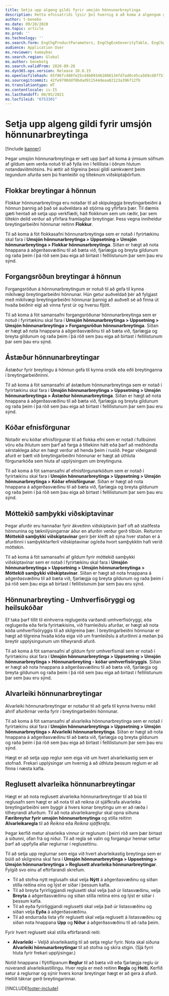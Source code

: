 ```yaml
---
title: Setja upp algeng gildi fyrir umsjón hönnunarbreytinga
description: Þetta efnisatriði lýsir því hvernig á að koma á algengum gildum sem eru notuð fyrir færibreytur í ýmsum hlutum umsjónar hönnunarbreytinga.
author: t-benebo
ms.date: 09/28/2020
ms.topic: article
ms.prod: ''
ms.technology: ''
ms.search.form: EngChgProductParameters, EngChgEcmSeverityTable, EngChgEcmSeverityRuleSet, EngChgEcmSeverityLookup,EngChgEcmSeverityChart,EngChgEcmRequestSeverityChart,EngChgEcmPriorityTable, EngChgEcmPriorityLookup, EngChgEcmPriorityChart, EngChgEcmMaterialDisposition, EngChgEcmEH
audience: Application User
ms.reviewer: kamaybac
ms.search.region: Global
ms.author: benebotg
ms.search.validFrom: 2020-09-28
ms.dyn365.ops.version: Release 10.0.15
ms.openlocfilehash: 65f86fc488fe25cd4b093461088134fd7ad0c45ca569cd8f751314f1f5d88b6c
ms.sourcegitcommit: 42fe9790ddf0bdad911544deaa82123a396712fb
ms.translationtype: HT
ms.contentlocale: is-IS
ms.lasthandoff: 08/05/2021
ms.locfileid: "6753301"
---
```

# <a name="establish-common-values-for-engineering-change-management"></a>Setja upp algeng gildi fyrir umsjón hönnunarbreytinga

[!include [banner](../includes/banner.md)]

Þegar umsjón hönnunarbreytinga er sett upp þarf að koma á ýmsum söfnum af gildum sem verða notuð til að fylla inn í fellilista í öðrum hlutum notandaviðmótsins. Þú ættir að tilgreina þessi gildi samkvæmt þeim tegundum afurða sem þú framleiðir og tilteknum viðskiptaþörfum.

## <a name="engineering-change-categories"></a>Flokkar breytingar á hönnun

Flokkar hönnunarbreytinga eru notaðar til að skipuleggja breytingarbeiðni á hönnun þannig að það sé auðveldara að stjórna og yfirfara þær. Til dæmis gæti hentað að setja upp verkflæði, háð flokknum sem um ræðir, þar sem tiltekin deild verður að yfirfara framlagðar breytingar. Þess vegna inniheldur breytingarbeiðni hönnunar reitinn **Flokkur**.

Til að koma á fót flokkasafni hönnunarbreytinga sem er notað í fyrirtækinu skal fara í **Umsjón hönnunarbreytinga \> Uppsetning \> Umsjón hönnunarbreytinga \> Flokkar hönnunarbreytinga**. Síðan er hægt að nota hnappana á aðgerðasvæðinu til að bæta við, fjarlægja og breyta gildunum og raða þeim í þá röð sem þau eiga að birtast í fellilistunum þar sem þau eru sýnd.

## <a name="engineering-change-priorities"></a>Forgangsröðun breytingar á hönnun

Forgangsröðun á hönnunarbreytingum er notuð til að gefa til kynna mikilvægi breytingarbeiðni hönnunar. Hún getur auðveldað þér að fylgjast með mikilvægi breytingarbeiðni hönnunar þannig að auðvelt sé að finna út hvaða beiðnir eigi að vinna fyrst úr og hversu fljótt.

Til að koma á fót samansafni forgangsröðunar hönnunarbreytinga sem er notuð í fyrirtækinu skal fara í **Umsjón hönnunarbreytinga \> Uppsetning \> Umsjón hönnunarbreytinga \> Forgangsröðun hönnunarbreytinga**. Síðan er hægt að nota hnappana á aðgerðasvæðinu til að bæta við, fjarlægja og breyta gildunum og raða þeim í þá röð sem þau eiga að birtast í fellilistunum þar sem þau eru sýnd.

## <a name="engineering-change-reasons"></a>Ástæður hönnunarbreytingar

Ástæður fyrir breytingu á hönnun gefa til kynna orsök eða eðli breytinganna í breytingarbeiðninni.

Til að koma á fót samansafni af ástæðum hönnunarbreytinga sem er notað í fyrirtækinu skal fara í **Umsjón hönnunarbreytinga \> Uppsetning \> Umsjón hönnunarbreytinga \> Ástæður hönnunarbreytinga**. Síðan er hægt að nota hnappana á aðgerðasvæðinu til að bæta við, fjarlægja og breyta gildunum og raða þeim í þá röð sem þau eiga að birtast í fellilistunum þar sem þau eru sýnd.

## <a name="material-disposal-codes"></a>Kóðar efnisförgunar

Notaðir eru kóðar efnisförgunar til að flokka efni sem er notað í fullbúinni vöru eða íhlutum sem þarf að farga á tiltekinn hátt eða þarf að meðhöndla sérstaklega áður en hægt verður að henda þeim í ruslið. Þegar viðeigandi afurð er bætt við breytingarbeiðni hönnunar er hægt að úthluta förgunarkóða sem hluta af upplýsingum um breytinguna.

Til að koma á fót samansafni af efnisförgunarkóðum sem er notað í fyrirtækinu skal fara í **Umsjón hönnunarbreytinga \> Uppsetning \> Umsjón hönnunarbreytinga \> Kóðar efnisförgunar**. Síðan er hægt að nota hnappana á aðgerðasvæðinu til að bæta við, fjarlægja og breyta gildunum og raða þeim í þá röð sem þau eiga að birtast í fellilistunum þar sem þau eru sýnd.

## <a name="received-customer-approval"></a>Móttekið samþykki viðskiptavinar

Þegar afurðir eru hannaðar fyrir ákveðinn viðskiptavin þarf oft að staðfesta hönnunina og tæknilýsingarnar áður en afurðin verður gerð tilbúin. Reiturinn **Móttekið samþykki viðskiptavinar** gerir þér kleift að sýna hver staðan er á afurðinni í samþykktarferli viðskiptavinar og/eða hvort samþykktin hafi verið móttekin.

Til að koma á fót samansafni af gildum fyrir móttekið samþykki viðskiptavinar sem er notað í fyrirtækinu skal fara í **Umsjón hönnunarbreytinga \> Uppsetning \> Umsjón hönnunarbreytinga \> Móttekið samþykki viðskiptavinar**. Síðan er hægt að nota hnappana á aðgerðasvæðinu til að bæta við, fjarlægja og breyta gildunum og raða þeim í þá röð sem þau eiga að birtast í fellilistunum þar sem þau eru sýnd.

## <a name="engineering-change--environmental-health-and-safety-codes"></a>Hönnunarbreyting - Umhverfisöryggi og heilsukóðar

Ef taka þarf tillit til einhverra reglugerða varðandi umhverfisöryggi, eða reglugerða eða ferla fyrirtækisins, við framleiðslu afurðar, er hægt að nota kóða umhverfisöryggis til að skilgreina þær. Í breytingarbeiðni hönnunar er hægt að tilgreina hvaða kóða eiga við um framleiðslu á afurðinni á meðan þú breytir upplýsingunum um tilheyrandi afurð.

Til að koma á fót samansafni af gildum fyrir umhverfismál sem er notað í fyrirtækinu skal fara í **Umsjón hönnunarbreytinga \> Uppsetning \> Umsjón hönnunarbreytinga \> Hönnunarbreyting - kóðar umhverfisöryggis**. Síðan er hægt að nota hnappana á aðgerðasvæðinu til að bæta við, fjarlægja og breyta gildunum og raða þeim í þá röð sem þau eiga að birtast í fellilistunum þar sem þau eru sýnd.

## <a name="engineering-change-severities"></a>Alvarleiki hönnunarbreytingar

Alvarleiki hönnunarbreytingar er notaður til að gefa til kynna hversu mikil áhrif afurðirnar verða fyrir í breytingarbeiðni hönnunar.

Til að koma á fót samansafni af alvarleika hönnunarbreytinga sem er notað í fyrirtækinu skal fara í **Umsjón hönnunarbreytinga \> Uppsetning \> Umsjón hönnunarbreytinga \> Alvarleiki hönnunarbreytinga**. Síðan er hægt að nota hnappana á aðgerðasvæðinu til að bæta við, fjarlægja og breyta gildunum og raða þeim í þá röð sem þau eiga að birtast í fellilistunum þar sem þau eru sýnd.

Hægt er að setja upp reglur sem eiga við um hvert alvarleikastig sem er stofnað. Frekari upplýsingar um hvernig á að úthluta þessum reglum er að finna í næsta kafla.

## <a name="engineering-change-severity-rule-sets"></a>Reglusett alvarleika hönnunarbreytingar

Hægt er að nota reglusett alvarleika hönnunarbreytingar til að búa til reglusafn sem hægt er að nota til að reikna út sjálfkrafa alvarleika breytingarbeiðni sem byggir á hvers konar breytingu um er að ræða í tilheyrandi afurðum. Til að nota alvarleikareglur skal opna síðuna **Færibreytur fyrir umsjón hönnunarbreytinga** og stilla reitinn **Alvarleikaregla** til að *Reikna* eða *Reikna sjálfkrafa*.

Þegar kerfið metur alvarleika vinnur úr reglunum í þeirri röð sem þær birtast á síðunni, ofan frá og niður. Til að regla sé valin og forgangur hennar settur þarf að uppfylla allar reglurnar í reglusettinu.

Til að setja upp reglurnar sem eiga við hvert alvarleikastig breytinga sem er búið að skilgreina skal fara í **Umsjón hönnunarbreytinga \> Uppsetning \> Umsjón hönnunarbreytinga \> Reglusett alvarleika hönnunarbreytingar**. Fylgið svo einu af eftirfarandi skrefum.

- Til að stofna nýtt reglusafn skal velja **Nýtt** á aðgerðasvæðinu og síðan stilla reitina eins og lýst er síðar í þessum kafla.
- Til að breyta fyrirliggjandi reglusetti skal velja það úr listasvæðinu, velja **Breyta** á aðgerðasvæðinu og síðan stilla reitina eins og lýst er síðar í þessum kafla.
- Til að eyða fyrirliggjandi reglusetti skal velja það úr listasvæðinu og síðan velja **Eyða** á aðgerðasvæðinu.
- Til að endurraða lista yfir reglusett skal velja reglusett á listasvæðinu og síðan nota hnappana **Upp** og **Niður** á aðgerðasvæðinu til að raða þeim.

Fyrir hvert reglusett skal stilla eftirfarandi reiti:

- **Alvarleiki** – Veljið alvarleikastig til að setja reglur fyrir. Nota skal síðuna **Alvarleiki hönnunarbreytingar** til að stofna og skíra stigin. (Sjá fyrri hluta fyrir frekari upplýsingar.)

Notið hnappana í flýtiflipanum **Reglur** til að bæta við eða fjarlægja reglu úr núverandi alvarleikastillingu. Hver regla er með reitinn **Regla** og **Heiti**. Kerfið setur á reglurnar og sýnir hvers konar breytingar hægt er að gera á afurð. Heitið táknar gerð breytingarinnar.


[!INCLUDE[footer-include](../../includes/footer-banner.md)]